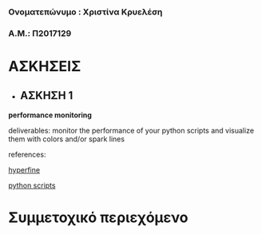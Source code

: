 ### Ονοματεπώνυμο : Χριστίνα Κρυελέση 
### Α.Μ.: Π2017129


# ΑΣΚΗΣΕΙΣ

* ## ΑΣΚΗΣΗ 1
**performance monitoring**

deliverables: monitor the performance of your python scripts and visualize them with colors and/or spark lines

references:

[hyperfine](https://github.com/sharkdp/hyperfine)

[python scripts](https://medium.com/@george.seif94/a-tour-of-the-top-5-sorting-algorithms-with-python-code-43ea9aa02889)


# Συμμετοχικό περιεχόμενο
